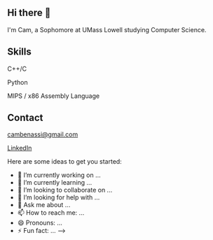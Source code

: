 ## Hi there 👋

I'm Cam, a Sophomore at UMass Lowell studying Computer Science.

## Skills
C++/C

Python

MIPS / x86 Assembly Language

## Contact
cambenassi@gmail.com

[LinkedIn](https://www.linkedin.com/in/cameron-benassi-5750861a4/)



Here are some ideas to get you started:

- 🔭 I’m currently working on ...
- 🌱 I’m currently learning ...
- 👯 I’m looking to collaborate on ...
- 🤔 I’m looking for help with ...
- 💬 Ask me about ...
- 📫 How to reach me: ...
- 😄 Pronouns: ...
- ⚡ Fun fact: ...
-->

